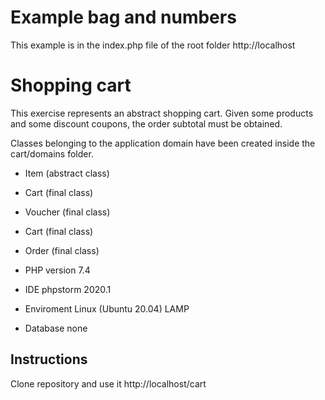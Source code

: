 # Example bag and numbers
This example is in the index.php file of the root folder
http://localhost

# Shopping cart
This exercise represents an abstract shopping cart.
Given some products and some discount coupons, the order subtotal must be obtained.

Classes belonging to the application domain have been created inside the cart/domains folder.

- Item (abstract class)
- Cart (final class)
- Voucher (final class)
- Cart (final class)
- Order (final class)


- PHP version 7.4
- IDE phpstorm 2020.1
- Enviroment Linux (Ubuntu 20.04) LAMP
- Database none

## Instructions
Clone repository and use it
http://localhost/cart